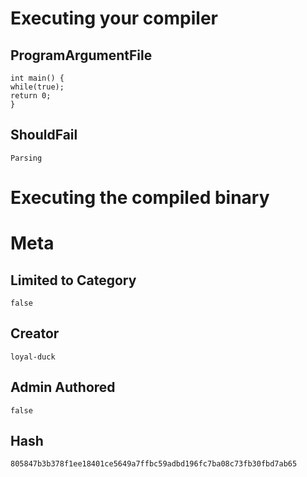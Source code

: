 # Executing your compiler

## ProgramArgumentFile

```
int main() {
while(true);
return 0;
}
```

## ShouldFail

```
Parsing
```

# Executing the compiled binary

# Meta

## Limited to Category

```
false
```

## Creator

```
loyal-duck
```

## Admin Authored

```
false
```

## Hash

```
805847b3b378f1ee18401ce5649a7ffbc59adbd196fc7ba08c73fb30fbd7ab65
```
